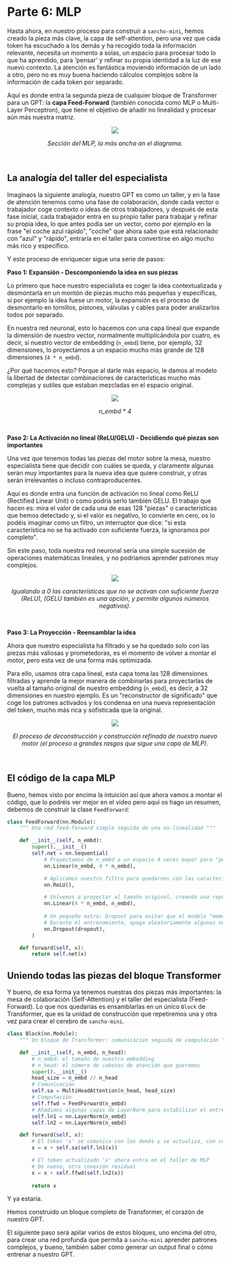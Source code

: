 # Parte 6: MLP

Hasta ahora, en nuestro proceso para construir a `sancho-mini`, hemos creado la pieza más clave, la capa de self-attention, pero una vez que cada token ha escuchado a los demás y ha recogido toda la información relevante, necesita un momento a solas, un espacio para procesar todo lo que ha aprendido, para 'pensar' y refinar su propia identidad a la luz de ese nuevo contexto. La atención es fantástica moviendo información de un lado a otro, pero no es muy buena haciendo cálculos complejos sobre la información de cada token por separado.

Aquí es donde entra la segunda pieza de cualquier bloque de Transformer para un GPT: la **capa Feed-Forward** (también conocida como MLP o Multi-Layer Perceptron), que tiene el objetivo de añadir no linealidad y procesar aún más nuestra matriz. 

<p align="center">
  <img src="../assets/MLP_diagrama_.png" style="max-width: 400px; height: auto;">
</p>
<p align="center"><i>Sección del MLP, la más ancha an el diagrama.</i></p>

<br>


## La analogía del taller del especialista

Imaginaos la siguiente analogía, nuestro GPT es como un taller, y en la fase de atención tenemos como una fase de colaboración, donde cada vector o trabajador coge contexto o ideas de otros trabajadores, y después de esta fase inicial, cada trabajador entra en su propio taller para trabajar y refinar su  propia idea, lo que antes podía ser un vector, como por ejemplo en la frase "el coche azul rápido", "coche" que ahora sabe que está relacionado con "azul" y "rápido", entraría en el taller para convertirse en algo mucho más rico y específico.

Y este proceso de enriquecer sigue una serie de pasos:


**Paso 1: Expansión - Descomponiendo la idea en sus piezas**


Lo primero que hace nuestro especialista es coger la idea contextualizada y desmontarla en un montón de piezas mucho más pequeñas y específicas, si por ejemplo la idea fuese un motor, la expansión es el proceso de desmontarlo en tornillos, pistones, válvulas y cables para poder analizarlos todos por separado.

En nuestra red neuronal, esto lo hacemos con una capa lineal que expande la dimensión de nuestro vector, normalmente multiplicándola por cuatro, es decir, si nuestro vector de embedding (`n_embd`) tiene, por ejemplo, 32 dimensiones, lo proyectamos a un espacio mucho más grande de 128 dimensiones (`4 * n_embd`).

¿Por qué hacemos esto? Porque al darle más espacio, le damos al modelo la libertad de detectar combinaciones de características mucho más complejas y sutiles que estaban mezcladas en el espacio original.


<p align="center">
  <img src="../assets/expansion.png" style="max-width: 320px; height: auto;">
</p>
<p align="center"><i>n_embd * 4</i></p>

<br>


**Paso 2: La Activación no lineal (ReLU/GELU) - Decidiendo qué piezas son importantes**

Una vez que tenemos todas las piezas del motor sobre la mesa, nuestro especialista tiene que decidir con cuáles se queda, y claramente algunas serán muy importantes para la nueva idea que quiere construir, y otras serán irrelevantes o incluso contraproducentes.

Aquí es donde entra una función de activación no lineal como ReLU (Rectified Linear Unit) o como podría serlo también GELU. El trabajo que hacen es: mira el valor de cada una de esas 128 "piezas" o características que hemos detectado y, si el valor es negativo, lo convierte en cero, os lo podéis imaginar como un filtro, un interruptor que dice: "si esta característica no se ha activado con suficiente fuerza, la ignoramos por completo".

Sin este paso, toda nuestra red neuronal sería una simple sucesión de operaciones matemáticas lineales, y no podríamos aprender patrones muy complejos.

<p align="center">
  <img src="../assets/ReLU.png" style="max-width: 220px; height: auto;">
</p>
<p align="center"><i>Igualando a 0 las características que no se activan con suficiente fuerza (ReLU), (GELU también es una opción, y permite algunos números negativos).</i></p>

<br>

**Paso 3: La Proyección - Reensamblar la idea**

Ahora que nuestro especialista ha filtrado y se ha quedado solo con las piezas más valiosas y prometedoras, es el momento de volver a montar el motor, pero esta vez de una forma más optimizada.

Para ello, usamos otra capa lineal, esta capa toma las 128 dimensiones filtradas y aprende la mejor manera de combinarlas para proyectarlas de vuelta al tamaño original de nuestro embedding (`n_embd`), es decir, a 32 dimensiones en nuestro ejemplo. Es un "reconstructor de significado" que coge los patrones activados y los condensa en una nueva representación del token, mucho más rica y sofisticada que la original.

<p align="center">
  <img src="../assets/proceso_mlp.png" style="max-width: 500px; height: auto;">
</p>
<p align="center"><i>El proceso de deconstrucción y construcción refinada de nuestro nuevo motor (el proceso a grandes rasgos que sigue una capa de MLP).</i></p>

<br>

## El código de la capa MLP

Bueno, hemos visto por encima la intuición así que ahora vamos a montar el código, que lo podréis ver mejor en el vídeo pero aquí os hago un resumen, debemos de construir la clase `FeedForward`:

```python
class FeedForward(nn.Module):
    """ Una red feed-forward simple seguida de una no-linealidad """

    def __init__(self, n_embd):
        super().__init__()
        self.net = nn.Sequential(
            # Proyectamos de n_embd a un espacio 4 veces mayor para "pensar"
            nn.Linear(n_embd, 4 * n_embd),

            # Aplicamos nuestro filtro para quedarnos con las características importantes, en este ejemplo una ReLU, servirá
            nn.ReLU(),

            # Volvemos a proyectar al tamaño original, creando una representación refinada
            nn.Linear(4 * n_embd, n_embd),
            
            # Un pequeño extra: Dropout para evitar que el modelo "memorice"
            # Durante el entrenamiento, apaga aleatoriamente algunas neuronas para hacerlo más robusto
            nn.Dropout(dropout),
        )

    def forward(self, x):
        return self.net(x)
```

## Uniendo todas las piezas del bloque Transformer

Y bueno, de esa forma ya tenemos nuestras dos piezas más importantes: la mesa de colaboración (Self-Attention) y el taller del especialista (Feed-Forward). Lo que nos quedarías es ensamblarlas en un único `Block` de Transformer, que es la unidad de construcción que repetiremos una y otra vez para crear el cerebro de `sancho-mini`.


```python
class Block(nn.Module):
    """ Un bloque de Transformer: comunicación seguida de computación """

    def __init__(self, n_embd, n_head):
        # n_embd: el tamaño de nuestro embedding
        # n_head: el número de cabezas de atención que queremos
        super().__init__()
        head_size = n_embd // n_head
        # Comunicación
        self.sa = MultiHeadAttention(n_head, head_size) 
        # Computación
        self.ffwd = FeedForward(n_embd) 
        # Añadimos algunas capas de LayerNorm para estabilizar el entrenamiento
        self.ln1 = nn.LayerNorm(n_embd)
        self.ln2 = nn.LayerNorm(n_embd)

    def forward(self, x):
        # El token 'x' se comunica con los demás y se actualiza, con conexión residual
        x = x + self.sa(self.ln1(x))

        # El token actualizado 'x' ahora entra en el taller de MLP
        # De nuevo, otra conexión residual
        x = x + self.ffwd(self.ln2(x))
        
        return x
```

Y ya estaría.

Hemos construido un bloque completo de Transformer, el corazón de nuestro GPT.

El siguiente paso será apilar varios de estos bloques, uno encima del otro, para crear una red profunda que permita a `sancho-mini` aprender patrones complejos, y bueno, también saber cómo generar un output final o cómo entrenar a nuestro GPT.